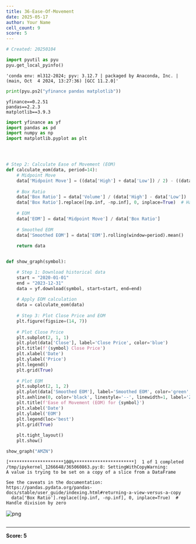 ```yaml
---
title: 36-Ease-Of-Movement
date: 2025-05-17
author: Your Name
cell_count: 9
score: 5
---
```


```python
# Created: 20250104
```


```python
import pyutil as pyu
pyu.get_local_pyinfo()
```




    'conda env: ml312-2024; pyv: 3.12.7 | packaged by Anaconda, Inc. | (main, Oct  4 2024, 13:27:36) [GCC 11.2.0]'




```python
print(pyu.ps2("yfinance pandas matplotlib"))
```

    yfinance==0.2.51
    pandas==2.2.3
    matplotlib==3.9.3
    



```python
import yfinance as yf
import pandas as pd
import numpy as np
import matplotlib.pyplot as plt
```


```python



# Step 2: Calculate Ease of Movement (EOM)
def calculate_eom(data, period=14):
    # Midpoint Move
    data['Midpoint Move'] = ((data['High'] + data['Low']) / 2) - ((data['High'].shift(1) + data['Low'].shift(1)) / 2)
    
    # Box Ratio
    data['Box Ratio'] = data['Volume'] / (data['High'] - data['Low'])
    data['Box Ratio'].replace([np.inf, -np.inf], 0, inplace=True)  # Handle division by zero
    
    # EOM
    data['EOM'] = data['Midpoint Move'] / data['Box Ratio']
    
    # Smoothed EOM
    data['Smoothed EOM'] = data['EOM'].rolling(window=period).mean()
    
    return data
```


```python

```


```python
def show_graph(symbol):

    # Step 1: Download historical data
    start = "2020-01-01"
    end = "2023-12-31"
    data = yf.download(symbol, start=start, end=end)
    
    # Apply EOM calculation
    data = calculate_eom(data)
    
    # Step 3: Plot Close Price and EOM
    plt.figure(figsize=(14, 7))
    
    # Plot Close Price
    plt.subplot(2, 1, 1)
    plt.plot(data['Close'], label='Close Price', color='blue')
    plt.title(f'{symbol} Close Price')
    plt.xlabel('Date')
    plt.ylabel('Price')
    plt.legend()
    plt.grid(True)
    
    # Plot EOM
    plt.subplot(2, 1, 2)
    plt.plot(data['Smoothed EOM'], label='Smoothed EOM', color='green', linewidth=1.5)
    plt.axhline(0, color='black', linestyle='--', linewidth=1, label='Zero Line')
    plt.title(f'Ease of Movement (EOM) for {symbol}')
    plt.xlabel('Date')
    plt.ylabel('EOM')
    plt.legend(loc='best')
    plt.grid(True)
    
    plt.tight_layout()
    plt.show()
```


```python
show_graph("AMZN")
```

    [*********************100%***********************]  1 of 1 completed
    /tmp/ipykernel_1266648/365060863.py:8: SettingWithCopyWarning: 
    A value is trying to be set on a copy of a slice from a DataFrame
    
    See the caveats in the documentation: https://pandas.pydata.org/pandas-docs/stable/user_guide/indexing.html#returning-a-view-versus-a-copy
      data['Box Ratio'].replace([np.inf, -np.inf], 0, inplace=True)  # Handle division by zero



    
![png](/mlnotes/images/36-ease-of-movement_7_1.png)
    



```python

```


---
**Score: 5**